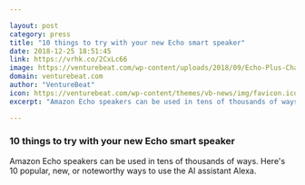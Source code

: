 ```yaml
---

layout: post
category: press
title: "10 things to try with your new Echo smart speaker"
date: 2018-12-25 18:51:45
link: https://vrhk.co/2CxLc66
image: https://venturebeat.com/wp-content/uploads/2018/09/Echo-Plus-Charcoal-Top.jpg?fit=5000%2C5000&strip=all
domain: venturebeat.com
author: "VentureBeat"
icon: https://venturebeat.com/wp-content/themes/vb-news/img/favicon.ico
excerpt: "Amazon Echo speakers can be used in tens of thousands of ways. Here's 10 popular, new, or noteworthy ways to use the AI assistant Alexa."

---
```


### 10 things to try with your new Echo smart speaker

Amazon Echo speakers can be used in tens of thousands of ways. Here's 10 popular, new, or noteworthy ways to use the AI assistant Alexa.